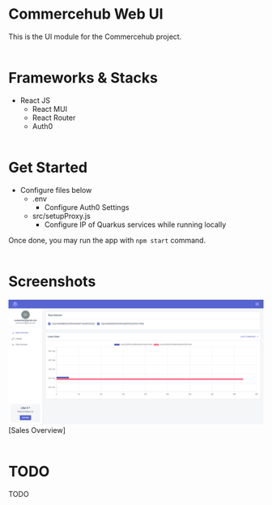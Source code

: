 # Commercehub Web UI

This is the UI module for the Commercehub project.
<br/><br/>

# Frameworks & Stacks

- React JS
  - React MUI
  - React Router
  - Auth0
<br/><br/>

# Get Started

- Configure files below
  - .env
    - Configure Auth0 Settings
  - src/setupProxy.js
    - Configure IP of Quarkus services while running locally

Once done, you may run the app with ```npm start``` command.
<br/><br/>

# Screenshots

![Sales Overview](./screenshot/sales-overview.PNG?raw=true)
[Sales Overview]
<br/><br/>

# TODO
TODO

